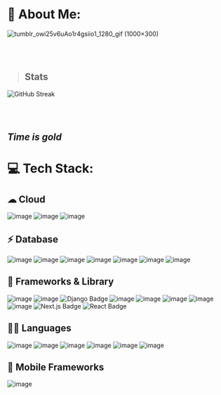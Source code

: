 
# 💫 About Me:
![tumblr_owi25v6uAo1r4gsiio1_1280_gif (1000×300)](https://github.com/user-attachments/assets/5299e153-f045-46f2-a9fc-46cb47dda3a4)

<br></br>

> ## Stats

![GitHub Streak](https://streak-stats.demolab.com?user=jmsjcmc&theme=dracula&border_radius=0&date_format=M%20j%5B%2C%20Y%5D)

<br></br>
## ***Time is gold***

# 💻 Tech Stack:
## ☁ Cloud 
![image](https://img.shields.io/badge/Google_Cloud-4285F4?style=for-the-badge&logo=google-cloud&logoColor=white)
![image](https://img.shields.io/badge/Hostinger-673DE6?style=for-the-badge&logo=hostinger&logoColor=white)
![image](https://img.shields.io/badge/Vercel-000000?style=for-the-badge&logo=vercel&logoColor=white)<br>
## ⚡ Database <br>
![image](https://img.shields.io/badge/MariaDB-003545?style=for-the-badge&logo=mariadb&logoColor=white)
![image](https://img.shields.io/badge/Microsoft%20SQL%20Server-CC2927?style=for-the-badge&logo=microsoft%20sql%20server&logoColor=white)
![image](https://img.shields.io/badge/MongoDB-4EA94B?style=for-the-badge&logo=mongodb&logoColor=white)
![image](https://img.shields.io/badge/MySQL-005C84?style=for-the-badge&logo=mysql&logoColor=white)
![image](https://img.shields.io/badge/Sqlite-003B57?style=for-the-badge&logo=sqlite&logoColor=white)
![image](https://img.shields.io/badge/phpmyadmin-6C78AF?style=for-the-badge&logo=phpmyadmin&logoColor=white)
![image](https://img.shields.io/badge/PostgreSQL-316192?style=for-the-badge&logo=postgresql&logoColor=white)<br>
## 🚀 Frameworks & Library <br>
![image](https://img.shields.io/badge/.NET-512BD4?style=for-the-badge&logo=dotnet&logoColor=white)
![image](https://img.shields.io/badge/Angular-DD0031?style=for-the-badge&logo=angular&logoColor=white)
![Django Badge](https://img.shields.io/badge/Django-092E20?logo=django&logoColor=fff&style=for-the-badge)
![image](https://img.shields.io/badge/Laravel-FF2D20?style=for-the-badge&logo=laravel&logoColor=white)
![image](https://img.shields.io/badge/Node%20js-339933?style=for-the-badge&logo=nodedotjs&logoColor=white)
![image](https://img.shields.io/badge/Tailwind_CSS-38B2AC?style=for-the-badge&logo=tailwind-css&logoColor=white)
![image](https://img.shields.io/badge/Vite-B73BFE?style=for-the-badge&logo=vite&logoColor=FFD62E)
![image](https://img.shields.io/badge/Vue%20js-35495E?style=for-the-badge&logo=vuedotjs&logoColor=4FC08D)
![Next.js Badge](https://img.shields.io/badge/Next.js-000?logo=nextdotjs&logoColor=fff&style=for-the-badge)
![React Badge](https://img.shields.io/badge/React-61DAFB?logo=react&logoColor=000&style=for-the-badge)
<br>
## 👩‍💻 Languages <br>
![image](https://img.shields.io/badge/C%23-239120?style=for-the-badge&logo=csharp&logoColor=white)
![image](https://img.shields.io/badge/HTML5-E34F26?style=for-the-badge&logo=html5&logoColor=white)
![image](https://img.shields.io/badge/JavaScript-323330?style=for-the-badge&logo=javascript&logoColor=F7DF1E)
![image](https://img.shields.io/badge/PHP-777BB4?style=for-the-badge&logo=php&logoColor=white)
![image](https://img.shields.io/badge/Python-FFD43B?style=for-the-badge&logo=python&logoColor=blue)
![image](https://img.shields.io/badge/TypeScript-007ACC?style=for-the-badge&logo=typescript&logoColor=white)<br>
## 📱 Mobile Frameworks <br>
![image](https://img.shields.io/badge/Flutter-02569B?style=for-the-badge&logo=flutter&logoColor=white)
    
